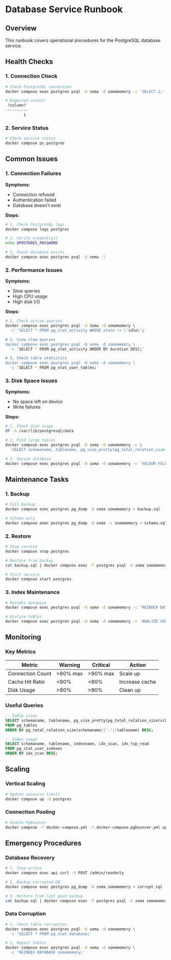 # Database Service Runbook

## Overview

This runbook covers operational procedures for the PostgreSQL database service.

## Health Checks

### 1. Connection Check
```bash
# Check PostgreSQL connection
docker compose exec postgres psql -U soma -d somamemory -c 'SELECT 1;'

# Expected output:
 ?column?
----------
        1
```

### 2. Service Status
```bash
# Check service status
docker compose ps postgres
```

## Common Issues

### 1. Connection Failures

**Symptoms:**
- Connection refused
- Authentication failed
- Database doesn't exist

**Steps:**
```bash
# 1. Check PostgreSQL logs
docker compose logs postgres

# 2. Verify credentials
echo $POSTGRES_PASSWORD

# 3. Check database exists
docker compose exec postgres psql -U soma -l
```

### 2. Performance Issues

**Symptoms:**
- Slow queries
- High CPU usage
- High disk I/O

**Steps:**
```bash
# 1. Check active queries
docker compose exec postgres psql -U soma -d somamemory \
  -c 'SELECT * FROM pg_stat_activity WHERE state != \'idle\';'

# 2. View slow queries
docker compose exec postgres psql -U soma -d somamemory \
  -c 'SELECT * FROM pg_stat_activity ORDER BY duration DESC;'

# 3. Check table statistics
docker compose exec postgres psql -U soma -d somamemory \
  -c 'SELECT * FROM pg_stat_user_tables;'
```

### 3. Disk Space Issues

**Symptoms:**
- No space left on device
- Write failures

**Steps:**
```bash
# 1. Check disk usage
df -h /var/lib/postgresql/data

# 2. Find large tables
docker compose exec postgres psql -U soma -d somamemory -c \
  'SELECT schemaname, tablename, pg_size_pretty(pg_total_relation_size(schemaname||\'.\''||tablename)) AS size FROM pg_tables ORDER BY pg_total_relation_size(schemaname||\'.\''||tablename) DESC;'

# 3. Vacuum database
docker compose exec postgres psql -U soma -d somamemory -c 'VACUUM FULL;'
```

## Maintenance Tasks

### 1. Backup
```bash
# Full backup
docker compose exec postgres pg_dump -U soma somamemory > backup.sql

# Schema only
docker compose exec postgres pg_dump -U soma -s somamemory > schema.sql
```

### 2. Restore
```bash
# Stop service
docker compose stop postgres

# Restore from backup
cat backup.sql | docker compose exec -T postgres psql -U soma somamemory

# Start service
docker compose start postgres
```

### 3. Index Maintenance
```bash
# Reindex database
docker compose exec postgres psql -U soma -d somamemory -c 'REINDEX DATABASE somamemory;'

# Analyze tables
docker compose exec postgres psql -U soma -d somamemory -c 'ANALYZE VERBOSE;'
```

## Monitoring

### Key Metrics

| Metric | Warning | Critical | Action |
|--------|----------|-----------|--------|
| Connection Count | >80% max | >90% max | Scale up |
| Cache Hit Ratio | <90% | <80% | Increase cache |
| Disk Usage | >80% | >90% | Clean up |

### Useful Queries

```sql
-- Table sizes
SELECT schemaname, tablename, pg_size_pretty(pg_total_relation_size(schemaname||'.'||tablename))
FROM pg_tables
ORDER BY pg_total_relation_size(schemaname||'.'||tablename) DESC;

-- Index usage
SELECT schemaname, tablename, indexname, idx_scan, idx_tup_read
FROM pg_stat_user_indexes
ORDER BY idx_scan DESC;
```

## Scaling

### Vertical Scaling
```bash
# Update resource limits
docker compose up -d postgres
```

### Connection Pooling
```bash
# Enable PgBouncer
docker compose -f docker-compose.yml -f docker-compose.pgbouncer.yml up -d
```

## Emergency Procedures

### Database Recovery
```bash
# 1. Stop writes
docker compose exec api curl -X POST /admin/readonly

# 2. Backup corrupted DB
docker compose exec postgres pg_dump -U soma somamemory > corrupt.sql

# 3. Restore from last good backup
cat backup.sql | docker compose exec -T postgres psql -U soma somamemory
```

### Data Corruption
```bash
# 1. Check table corruption
docker compose exec postgres psql -U soma -d somamemory \
  -c 'SELECT * FROM pg_stat_database;'

# 2. Repair tables
docker compose exec postgres psql -U soma -d somamemory \
  -c 'REINDEX DATABASE somamemory;'
```
